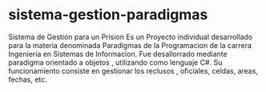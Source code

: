 # sistema-gestion-paradigmas
Sistema de Gestión para un Prision
Es un Proyecto individual desarrollado para la materia denominada Paradigmas de la Programacion de la carrera Ingenieria en Sistemas de Informacion.
Fue desallorrado mediante paradigma orientado a objetos , utilizando como lenguaje C#.
Su funcionamiento consiste en gestionar los reclusos , oficiales, celdas, areas, fechas, etc.
